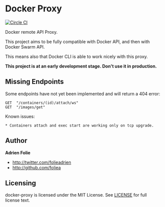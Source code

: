 # Docker Proxy
[![Circle CI](https://circleci.com/gh/foliea/docker-proxy.svg?style=svg)](https://circleci.com/gh/foliea/docker-proxy)

Docker remote API Proxy.

This project aims to be fully compatible with Docker API,
and then with Docker Swarm API.

This means also that Docker CLI is able to work nicely with this
proxy.

**This project is at an early development stage. Don't use it in
production.**

## Missing Endpoints

Some endpoints have not yet been implemented and will return a 404 error:

```
GET  "/containers/(id)/attach/ws"
GET  "/images/get"
```

Known issues:
```
* Containers attach and exec start are working only on tcp upgrade.
```

## Author

**Adrien Folie**

* http://twitter.com/folieadrien
* http://github.com/foliea

## Licensing

docker-proxy is licensed under the MIT License. See [LICENSE](LICENSE) for full
license text.
